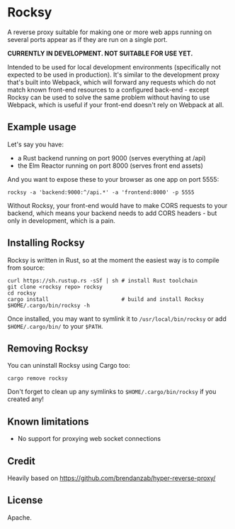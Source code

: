 # Rocksy

A reverse proxy suitable for making one or more web apps running on
several ports appear as if they are run on a single port.

**CURRENTLY IN DEVELOPMENT. NOT SUITABLE FOR USE YET.**

Intended to be used for local development environments (specifically not
expected to be used in production). It's similar to the development proxy
that's built into Webpack, which will forward any requests which do not
match known front-end resources to a configured back-end - except Rocksy
can be used to solve the same problem without having to use Webpack,
which is useful if your front-end doesn't rely on Webpack at all.

## Example usage

Let's say you have:

* a Rust backend running on port 9000 (serves everything at /api)
* the Elm Reactor running on port 8000 (serves front end assets)

And you want to expose these to your browser as one app on port 5555:

    rocksy -a 'backend:9000:^/api.*' -a 'frontend:8000' -p 5555

Without Rocksy, your front-end would have to make CORS requests to your
backend, which means your backend needs to add CORS headers - but only
in development, which is a pain.

## Installing Rocksy

Rocksy is written in Rust, so at the moment the easiest way is to
compile from source:

    curl https://sh.rustup.rs -sSf | sh # install Rust toolchain
    git clone <rocksy repo> rocksy
    cd rocksy
    cargo install                       # build and install Rocksy
    $HOME/.cargo/bin/rocksy -h

Once installed, you may want to symlink it to `/usr/local/bin/rocksy` or
add `$HOME/.cargo/bin/` to your `$PATH`.

## Removing Rocksy

You can uninstall Rocksy using Cargo too:

    cargo remove rocksy

Don't forget to clean up any symlinks to `$HOME/.cargo/bin/rocksy` if
you created any!

## Known limitations

* No support for proxying web socket connections

## Credit

Heavily based on https://github.com/brendanzab/hyper-reverse-proxy/

## License

Apache.
